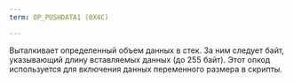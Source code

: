 ```yaml
---
term: OP_PUSHDATA1 (0X4C)

---
```

Выталкивает определенный объем данных в стек. За ним следует байт, указывающий длину вставляемых данных (до 255 байт). Этот опкод используется для включения данных переменного размера в скрипты.